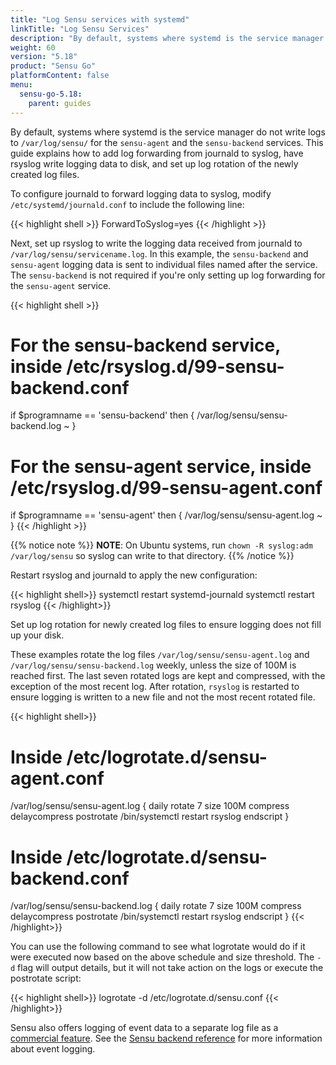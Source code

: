 ```yaml
---
title: "Log Sensu services with systemd"
linkTitle: "Log Sensu Services"
description: "By default, systems where systemd is the service manager do not write logs to /var/log/sensu/. This guide explains how to add log forwarding from journald to syslog, have rsyslog write logging data to disk, and set up log rotation of the newly created log files."
weight: 60
version: "5.18"
product: "Sensu Go"
platformContent: false
menu:
  sensu-go-5.18:
    parent: guides
---
```


By default, systems where systemd is the service manager do not write logs to `/var/log/sensu/` for the `sensu-agent` and the `sensu-backend` services.
This guide explains how to add log forwarding from journald to syslog, have rsyslog write logging data to disk, and set up log rotation of the newly created log files.

To configure journald to forward logging data to syslog, modify `/etc/systemd/journald.conf` to include the following line:

{{< highlight shell >}}
ForwardToSyslog=yes
{{< /highlight >}}

Next, set up rsyslog to write the logging data received from journald to `/var/log/sensu/servicename.log`.
In this example, the `sensu-backend` and `sensu-agent` logging data is sent to individual files named after the service.
The `sensu-backend` is not required if you're only setting up log forwarding for the `sensu-agent` service.

{{< highlight shell >}}
# For the sensu-backend service, inside /etc/rsyslog.d/99-sensu-backend.conf
if $programname == 'sensu-backend' then {
        /var/log/sensu/sensu-backend.log
        ~
}

# For the sensu-agent service, inside /etc/rsyslog.d/99-sensu-agent.conf
if $programname == 'sensu-agent' then {
        /var/log/sensu/sensu-agent.log
        ~
}
{{< /highlight >}}

{{% notice note %}}
**NOTE**: On Ubuntu systems, run `chown -R syslog:adm /var/log/sensu` so syslog can write to that directory.
{{% /notice %}}

Restart rsyslog and journald to apply the new configuration:

{{< highlight shell>}}
systemctl restart systemd-journald
systemctl restart rsyslog
{{< /highlight>}}

Set up log rotation for newly created log files to ensure logging does not fill up your disk.

These examples rotate the log files `/var/log/sensu/sensu-agent.log` and `/var/log/sensu/sensu-backend.log` weekly, unless the size of 100M is reached first.
The last seven rotated logs are kept and compressed, with the exception of the most recent log.
After rotation, `rsyslog` is restarted to ensure logging is written to a new file and not the most recent rotated file.

{{< highlight shell>}}
# Inside /etc/logrotate.d/sensu-agent.conf
/var/log/sensu/sensu-agent.log {
    daily
    rotate 7
    size 100M
    compress
    delaycompress
    postrotate
      /bin/systemctl restart rsyslog
    endscript
}

# Inside /etc/logrotate.d/sensu-backend.conf
/var/log/sensu/sensu-backend.log {
    daily
    rotate 7
    size 100M
    compress
    delaycompress
    postrotate
      /bin/systemctl restart rsyslog
    endscript
}
{{< /highlight>}}

You can use the following command to see what logrotate would do if it were executed now based on the above schedule and size threshold.
The `-d` flag will output details, but it will not take action on the logs or execute the postrotate script:

{{< highlight shell>}}
logrotate -d /etc/logrotate.d/sensu.conf
{{< /highlight>}}

Sensu also offers logging of event data to a separate log file as a [commercial feature][2].
See the [Sensu backend reference][1] for more information about event logging.


[1]: ../../reference/backend/#event-logging
[2]: ../../commercial/
